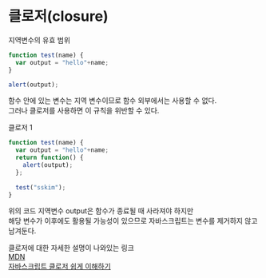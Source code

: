 # 클로저(closure)

지역변수의 유효 범위

```javascript
function test(name) {
  var output = "hello"+name;
}

alert(output);
```

함수 안에 있는 변수는 지역 변수이므로 함수 외부에서는 사용할 수 없다.  
그러나 클로저를 사용하면 이 규칙을 위반할 수 있다.

클로저 1
```javascript
function test(name) {
  var output = "hello"+name;
  return function() {
    alert(output);
  };
  
  test("sskim");
}
```

위의 코드 지역변수 output은 함수가 종료될 때 사라져야 하지만  
해당 변수가 이후에도 활용될 가능성이 있으므로 자바스크립트는 변수를 제거하지 않고 남겨둔다.

클로저에 대한 자세한 설명이 나와있는 링크  
[MDN](https://developer.mozilla.org/ko/docs/Web/JavaScript/Guide/Closures)  
[자바스크립트 클로저 쉽게 이해하기](http://chanlee.github.io/2013/12/10/understand-javascript-closure/)  


